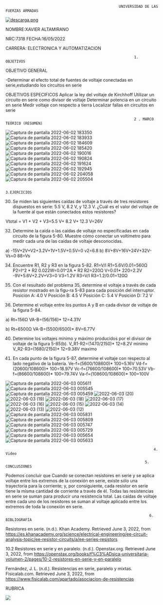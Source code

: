                                                         UNIVERSIDAD DE LAS FUERZAS ARMADAS     

[![descarga.png](https://i.postimg.cc/zGcx4kLy/descarga.png)](https://postimg.cc/Xr9KCdkW)                         

NOMBRE:XAVIER ALTAMIRANO  

NRC:7318     FECHA:16/05/2022

CARRERA:  ELECTRONICA Y AUTOMATIZACION


                                                               1. OBJETIVOS

OBJETIVO  GENERAL

-Determinar el efecto total de fuentes de voltaje conectadas en serie,estudiando los circuitos en serie

OBJETIVOS ESPECIFICOS 
Aplicar la ley del voltaje de Kirchhoff
Utilizar un circuito en serie como divisor de voltaje
Determinar potencia en un circuito en serie
Medir voltaje con respecto a tierra
Localizar fallas en circuitos en serie


                                                               2 . MARCO TEÓRICO (RESUMEN)
![Captura de pantalla 2022-06-02 183350](https://user-images.githubusercontent.com/105680816/171779225-43c523bc-6a89-45f7-ba8c-8d9a64d480e6.png)
![Captura de pantalla 2022-06-02 183933](https://user-images.githubusercontent.com/105680816/171779234-d87791f4-58ce-48c8-bc25-cb326bee94e5.png)
![Captura de pantalla 2022-06-02 184609](https://user-images.githubusercontent.com/105680816/171779239-94dfee97-8216-43ea-a47b-387cd1962ee3.png)
![Captura de pantalla 2022-06-02 185420](https://user-images.githubusercontent.com/105680816/171779249-dbe048b3-b375-4667-9de3-996e024335d0.png)
![Captura de pantalla 2022-06-02 190016](https://user-images.githubusercontent.com/105680816/171779255-1fe3a468-cf48-4cd7-ba3c-8ce64edd8fc4.png)
![Captura de pantalla 2022-06-02 190824](https://user-images.githubusercontent.com/105680816/171779286-b480b081-6f30-4a5c-9855-4d8a07c9928a.png)
![Captura de pantalla 2022-06-02 191624](https://user-images.githubusercontent.com/105680816/171779293-4a98d335-6dbb-4bb4-b465-584ebc74f558.png)
![Captura de pantalla 2022-06-02 192945](https://user-images.githubusercontent.com/105680816/171779301-f4c07c99-9b86-408c-bcf7-9092d9c2ffd8.png)
![Captura de pantalla 2022-06-02 204058](https://user-images.githubusercontent.com/105680816/171779306-7dc74456-31d8-42d8-a13e-57abdbf61726.png)
![Captura de pantalla 2022-06-02 205504](https://user-images.githubusercontent.com/105680816/171779311-412be1cb-4f9c-46eb-82fa-80ad5d271328.png)

                                                                     3.EJERCICIOS
                                                                     
30. Se miden las siguientes caídas de voltaje a través de tres resistores dispuestos en serie: 5.5 V, 8.2 V, y 12.3 V. ¿Cuál es el valor del voltaje de la fuente al que están conectados estos resistores?

Vtotal = V1 + V2 + V3=5.5 V+ 8.2 V+ 12.3 V=26V

32. Determine la caída o las caídas de voltaje no especificadas en cada circuito de la figura 5-80. Muestre cómo conectar un voltímetro para medir cada una de las caídas de voltaje desconocidas.

a) -15V+2V+V2+3.2V+1V+1.5V+0.5V=0
v2=6.8
b) 8V+8V+16V+24V+32V-Vs=0
88=Vs

34. Encuentre R1, R2 y R3 en la figura 5-82.
R1=V/I
R1=5.6V/0.01=560Ω
P2=I^2 * R2
0.022W=0.01^2A * R2
R2=220Ω
V=0.01* 220=2.2V
-9V+5.6V+2.2V+V3=0
V3=1.2V
R3=V/I
R3=1.2/0.01=120Ω

36. Con el resultado del problema 35, determine el voltaje a través de cada resistor mostrado en la figu-ra 5-83 para cada posición del interruptor.
Posición A: 4.0 V
Posición B: 4.5 V
Posición C: 5.4 V
Posición D: 7.2 V


38. Determine el voltaje entre los puntos A y B en cada divisor de voltaje de la figura 5-84.

a) Rt=156Ω
VA-B=(56/156)* 12=4.31V

b) Rt=6500Ω
VA-B=(5500/6500)* 8V=6.77V

40. Determine los voltajes mínimo y máximo producidos por el divisor de voltaje de la figura 5-85(b).
V_R1-R2=(1470/2150)* 12=8.2V minimo
V_R2-R3=(1680/2150)* 12=9.38V maximo



42. En cada punto de la figura 5-87, determine el voltaje con respecto al lado negativo de la batería.
Ve-f=(5600/108600)* 100=5.16V
Vd-f=(20600/108600)* 100=18.97V
Vc-f=(76600/108600)* 100=70.53V
Vb-f=(86600/108600)* 100=79.74V
Va-f=(108600/108600)* 100=100V

![Captura de pantalla 2022-06-03 005611](https://user-images.githubusercontent.com/105680816/171796001-7ef787d8-dfbd-4bd3-a406-e3ac98f134e5.png)
![Captura de pantalla 2022-06-03 005545](https://user-images.githubusercontent.com/105680816/171796003-95896a3d-777b-4a22-8923-dec277fdc1ca.png)
![Captura de pantalla 2022-06-03 005459](https://user-images.githubusercontent.com/105680816/171796004-27060b88-9a09-4586-8e53-642e5b1ab69c.png)
![2022-06-03 (20)](https://user-images.githubusercontent.com/105680816/171796046-5c53113d-311e-43cf-bcd7-434406225c0c.png)
![2022-06-03 (19)](https://user-images.githubusercontent.com/105680816/171796047-94a84571-be9e-4c73-9ea7-7a7c2e29be43.png)
![2022-06-03 (18)](https://user-images.githubusercontent.com/105680816/171796048-6bd961b3-708a-4665-ae59-08fc48a6eef9.png)
![2022-06-03 (17)](https://user-images.githubusercontent.com/105680816/171796050-1b872c45-d170-43aa-816a-1b055520a903.png)
![2022-06-03 (16)](https://user-images.githubusercontent.com/105680816/171796051-25b160e8-a9f8-4dcb-bd6b-779d57622303.png)
![2022-06-03 (15)](https://user-images.githubusercontent.com/105680816/171796053-6786d411-5ff2-447e-bc96-9d91ff272d3f.png)
![2022-06-03 (14)](https://user-images.githubusercontent.com/105680816/171796055-511dd4db-640f-4fa4-a6f4-30346d85fbdb.png)
![2022-06-03 (13)](https://user-images.githubusercontent.com/105680816/171796056-c3ba0243-fc05-44ad-be08-d28036755953.png)
![2022-06-03 (12)](https://user-images.githubusercontent.com/105680816/171796058-3750a75a-a55d-4756-a09c-cf7e9178e726.png)
![Captura de pantalla 2022-06-03 005831](https://user-images.githubusercontent.com/105680816/171796059-eadd4c45-33ca-4e4f-8e86-523e5c627d03.png)
![Captura de pantalla 2022-06-03 005809](https://user-images.githubusercontent.com/105680816/171796061-558f9ba8-2f81-4c7a-b3ee-722fe8e7ac6f.png)
![Captura de pantalla 2022-06-03 005747](https://user-images.githubusercontent.com/105680816/171796062-9d7a58b1-84d7-4a54-83fb-6f0724907510.png)
![Captura de pantalla 2022-06-03 005729](https://user-images.githubusercontent.com/105680816/171796065-5163901e-f7d5-4461-a057-747beb3c0fee.png)
![Captura de pantalla 2022-06-03 005654](https://user-images.githubusercontent.com/105680816/171796067-36ec5185-7d79-48b4-bc51-1b1953cfaf8e.png)
![Captura de pantalla 2022-06-03 005633](https://user-images.githubusercontent.com/105680816/171796071-02f6a80b-16b1-44d1-a93e-1c59e17a602e.png)

                                                                        4. Video
  
                                                                    5. CONCLUSIONES

Podemos concluir que Cuando se conectan resistores en serie y se aplica voltaje entre los extremos de la conexión en serie,
existe sólo una trayectoria para la corriente; y, por consiguiente, cada resistor en serie tiene la misma cantidad de corriente a través de él. Todas las resistencias en serie se suman para producir
una resistencia total. Las caídas de voltaje entre cada uno de los resistores se suman al voltaje aplicado entre los extremos de toda la conexión en serie.

                                                                      6. BIBLIOGRAFÍA

Resistores en serie. (n.d.). Khan Academy. Retrieved June 3, 2022, from https://es.khanacademy.org/science/electrical-engineering/ee-circuit-analysis-topic/ee-resistor-circuits/a/ee-series-resistors

10.2 Resistores en serie y en paralelo. (n.d.). Openstax.org. Retrieved June 3, 2022, from https://openstax.org/books/f%C3%ADsica-universitaria-volumen-2/pages/10-2-resistores-en-serie-y-en-paralelo

Fernández, J. L. (n.d.). Resistencias en serie, paralelo y mixtas. Fisicalab.com. Retrieved June 3, 2022, from https://www.fisicalab.com/apartado/asociacion-de-resistencias





RUBRICA

![](https://github.com/doalulema/InformeTarea/blob/main/Tarea.png)

